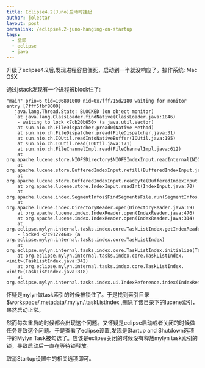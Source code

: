 ```yaml
---
title: Eclipse4.2(Juno)启动时挂起
author: jolestar
layout: post
permalink: /eclipse4.2-juno-hanging-on-startup
tags:
  - 全部
  - eclipse
  - java
---
```


升级了eclipse4.2后,发现进程容易僵死，启动到一半就没响应了。操作系统: Mac OSX

<!--more-->

通过jstack发现有一个进程被block住了:

	"main" prio=6 tid=106801000 nid=0x7fff715d2180 waiting for monitor entry [7fff5fbf8000]
	   java.lang.Thread.State: BLOCKED (on object monitor)
		at java.lang.ClassLoader.findNative(ClassLoader.java:1846)
		- waiting to lock <7cb20b650> (a java.util.Vector)
		at sun.nio.ch.FileDispatcher.pread0(Native Method)
		at sun.nio.ch.FileDispatcher.pread(FileDispatcher.java:31)
		at sun.nio.ch.IOUtil.readIntoNativeBuffer(IOUtil.java:195)
		at sun.nio.ch.IOUtil.read(IOUtil.java:171)
		at sun.nio.ch.FileChannelImpl.read(FileChannelImpl.java:612)
		at org.apache.lucene.store.NIOFSDirectory$NIOFSIndexInput.readInternal(NIOFSDirectory.java:161)
		at org.apache.lucene.store.BufferedIndexInput.refill(BufferedIndexInput.java:157)
		at org.apache.lucene.store.BufferedIndexInput.readByte(BufferedIndexInput.java:38)
		at org.apache.lucene.store.IndexInput.readInt(IndexInput.java:70)
		at org.apache.lucene.index.SegmentInfos$FindSegmentsFile.run(SegmentInfos.java:611)
		at org.apache.lucene.index.DirectoryReader.open(DirectoryReader.java:69)
		at org.apache.lucene.index.IndexReader.open(IndexReader.java:476)
		at org.apache.lucene.index.IndexReader.open(IndexReader.java:314)
		at org.eclipse.mylyn.internal.tasks.index.core.TaskListIndex.getIndexReader(TaskListIndex.java:758)
		- locked <7c9122468> (a org.eclipse.mylyn.internal.tasks.index.core.TaskListIndex)
		at org.eclipse.mylyn.internal.tasks.index.core.TaskListIndex.initialize(TaskListIndex.java:487)
		at org.eclipse.mylyn.internal.tasks.index.core.TaskListIndex.<init>(TaskListIndex.java:342)
		at org.eclipse.mylyn.internal.tasks.index.core.TaskListIndex.<init>(TaskListIndex.java:318)
		at org.eclipse.mylyn.internal.tasks.index.ui.IndexReference.index(IndexReference.java:58)
 
怀疑是mylyn做task索引的时候被锁住了。于是找到索引目录  $workspace/.metadata/.mylyn/.taskListIndex ,删除了该目录下的lucene索引，果然启动正常。

然而每次重启的时候都会出现这个问题。又怀疑是eclipse启动或者关闭的时候做任务导致这个问题。于是查看了eclipse设置,发现是Startup and Shutdown选项中的Mylyn Task被勾选了。应该是eclipse关闭的时候没有释放mylyn task索引的锁，导致启动后一直在等待锁释放。

取消Startup设置中的相关选项即可。
 
 
